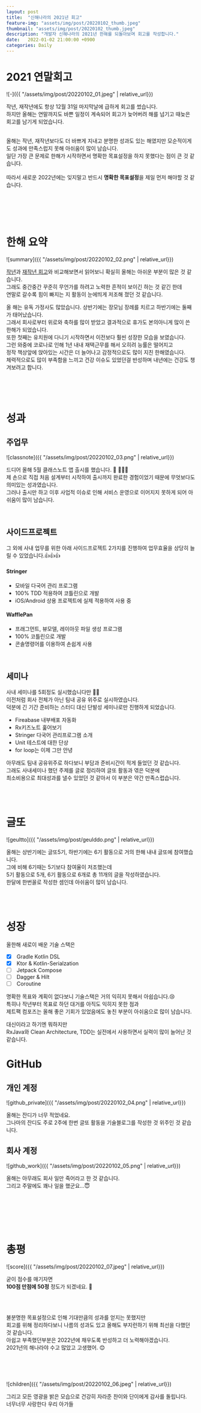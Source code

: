 ```yaml
---
layout: post
title:  "신해나라의 2021년 회고"
feature-img: "assets/img/post/20220102_thumb.jpeg"
thumbnail: "assets/img/post/20220102_thumb.jpeg"
description: "개발자 신해나라의 2021년 한해를 되돌아보며 회고를 작성합니다."
date:   2022-01-02 21:00:00 +0900
categories: Daily
---
```


# 2021 연말회고

![-]({{ "/assets/img/post/20220102_01.jpeg" | relative_url}})<br/>

작년, 재작년에도 항상 12월 31일 마지막날에 급하게 회고를 썼습니다. <br/>
하지만 올해는 연말까지도 바쁜 일정이 계속되어 회고가 늦어버려 해를 넘기고 때늦은 회고를 남기게 되었습니다. <br/><br/>

올해는 작년, 재작년보다도 더 바쁘게 지내고 분명한 성과도 있는 해였지만 모순적이게도 성과에 만족스럽지 못해 아쉬움이 많이 남습니다.<br/>
일단 가장 큰 문제로 한해가 시작하면서 명확한 목표설정을 하지 못했다는 점이 큰 것 같습니다. <br/>
<br/>
따라서 새로운 2022년에는 잊지말고 반드시 **명확한 목표설정**을 제일 먼저 해야할 것 같습니다.<br/><br/>

<br/><br/><br/>

# 한해 요약

![summary]({{ "/assets/img/post/20220102_02.png" | relative_url}})<br/>

[작년](https://haenarashin.github.io/daily/2020/12/31/Reviewing_2020.html)과 [재작년 회고](https://haenarashin.github.io/daily/2019/12/31/Reviewing_2019.html)와 비교해보면서 읽어보니 확실히 올해는 아쉬운 부분이 많은 것 같습니다. <br/>
그래도 중간중간 꾸준히 무언가를 하려고 노력한 흔적이 보이긴 하는 것 같긴 한데 <br/>
연말로 갈수록 힘이 빠지는 지 활동이 눈에띄게 저조해 졌던 것 같습니다. <br/>

올 해는 유독 가정사도 많았습니다. 상반기에는 장모님 장례를 치르고 하반기에는 둘째가 태어났습니다. <br/>
그래서 회사로부터 위로와 축하를 많이 받았고 결과적으로 휴가도 본의아니게 많이 쓴 한해가 되었습니다. <br/>
또한 첫째는 유치원에 다니기 시작하면서 이전보다 훨씬 성장한 모습을 보였습니다. <br/>
그런 와중에 코로나로 인해 1년 내내 재택근무를 해서 오히려 능률은 떨어지고 <br/>
정작 책상앞에 앉아있는 시간은 더 늘어나고 감정적으로도 많이 지친 한해였습니다.<br/>
체력적으로도 많이 부족함을 느끼고 건강 이슈도 있었던걸 반성하며 내년에는 건강도 챙겨보려고 합니다.<br/>

<br/><br/><br/>

# 성과

## 주업무 

![classnote]({{ "/assets/img/post/20220102_03.png" | relative_url}})<br/>

드디어 올해 5월 클래스노트 앱 출시를 했습니다. 🥳 🎉🎉🎉<br/>
제 손으로 직접 처음 설계부터 시작하여 출시까지 완료한 경험이었기 때문에 무엇보다도 의미있는 성과였습니다.<br/>
그러나 출시만 하고 이후 사업적 이슈로 인해 서비스 운영으로 이어지지 못하게 되어 아쉬움이 많이 남습니다.<br/>

<br/>

## 사이드프로젝트

그 외에 사내 업무를 위한 아래 사이드프로젝트 2가지를 진행하여 업무효율을 상당히 늘릴 수 있었습니다.👍👍👍<br/>

#### Stringer 

- 모바일 다국어 관리 프로그램 
- 100% TDD 적용하여 코틀린으로 개발
- iOS/Android 상용 프로젝트에 실제 적용하여 사용 중

#### WafflePan 

- 프래그먼트, 뷰모델, 레이아웃 파일 생성 프로그램
- 100% 코틀린으로 개발
- 콘솔명령어를 이용하여 손쉽게 사용

<br/>

## 세미나

사내 세미나를 5회정도 실시했습니다만 👨‍💻 <br/>
이전처럼 회사 전체가 아닌 팀내 공유 위주로 실시하였습니다. <br/>
덕분에 긴 기간 준비하는 스터디 대신 단발성 세미나로만 진행하게 되었습니다. <br/>

- Fireabase 내부배포 자동화
- Rx키즈노트 훑어보기
- Stringer 다국어 관리프로그램 소개
- Unit 테스트에 대한 단상
- for loop는 이제 그만 안녕

아무래도 팀내 공유위주로 하다보니 부담과 준비시간이 적게 들었던 것 같습니다.<br/>
그래도 사내세미나 했던 주제를 글로 정리하여 글또 활동과 엮은 덕분에 <br/>
최소비용으로 최대성과를 낼수 있었던 것 같아서 이 부분은 약간 만족스럽습니다.<br/>

<br/><br/>

# 글또

![geultto]({{ "/assets/img/post/geulddo.png" | relative_url}})<br/>

올해는 상반기에는 글또5기, 하반기에는 6기 활동으로 거의 한해 내내 글또에 참여했습니다.<br/>
그에 비해 6기때는 5기보다 참여율이 저조했는데 <br/>
5기 활동으로 5개, 6기 활동으로 6개로 총 11개의 글을 작성하였습니다.<br/>
한달에 한번꼴로 작성한 셈인데 아쉬움이 많이 남습니다.<br/>

<br/><br/>

# 성장 

올한해 새로이 배운 기술 스택은

- [x] &nbsp;Gradle Kotlin DSL
- [x] &nbsp;Ktor & Kotlin-Serialzation
- [ ] &nbsp;Jetpack Compose
- [ ] &nbsp;Dagger & Hilt
- [ ] &nbsp;Coroutine

명확한 목표와 계획이 없다보니 기술스택은 거의 익히지 못해서 아쉽습니다.😢<br/>
특히나 작년부터 목표로 하던 대거를 아직도 익히지 못한 점과 <br/>
제트팩 컴포즈는 올해 좋은 기회가 있었음에도 놓친 부분이 아쉬움으로 많이 남습니다.<br/>

대신이라고 하기엔 뭐하지만<br/>
RxJava와 Clean Architecture, TDD는 실전에서 사용하면서 실력이 많이 늘어난 것 같습니다.<br/>


# GitHub

## 개인 계정

![github_private]({{ "/assets/img/post/20220102_04.png" | relative_url}})<br/>

올해는 잔디가 너무 적었네요.<br/>
그나마의 잔디도 주로 2주에 한번 글또 활동을 기술블로그를 작성한 것 위주인 것 같습니다.<br/>

## 회사 계정

![github_work]({{ "/assets/img/post/20220102_05.png" | relative_url}})<br/>

올해는 아무래도 회사 일만 죽어라고 한 것 같습니다.<br/>
그리고 주말에도 꽤나 일을 했군요...😇<br/>

<br/><br/><br/><br/><br/>

# 총평

![score]({{ "/assets/img/post/20220102_07.jpeg" | relative_url}})<br/>


굳이 점수를 매기자면 <br/>
**100점 만점에 50정** 정도가 되겠네요. 🤔<br/>

<br/><br/>

불분명한 목표설정으로 인해 기대만큼의 성과를 얻지는 못했지만<br/>
회고를 위해 정리하다보니 나름의 성과도 있고 올해도 부지런하기 위해 최선을 다했던 것 같습니다. <br/>
아쉽고 부족했던부분은 2022년에 채우도록 반성하고 더 노력해야겠습니다.<br/>
2021년의 해나라야 수고 많았고 고생했어. 😊<br/>

<br/><br/><br/>

![children]({{ "/assets/img/post/20220102_06.jpeg" | relative_url}})<br/>

그리고 모든 영광을 밝은 모습으로 건강히 자라준 찬이와 단이에게 감사를 돌립니다.<br/>
너무너무 사랑한다 우리 아가들<br/>

<br/><br/><br/><br/>

